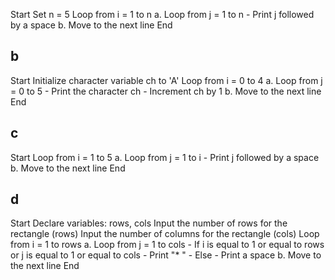 Start
Set n = 5
Loop from i = 1 to n a. Loop from j = 1 to n - Print j followed by a space b. Move to the next line
End
## b
Start
Initialize character variable ch to 'A'
Loop from i = 0 to 4 a. Loop from j = 0 to 5 - Print the character ch - Increment ch by 1 b. Move to the next line
End
## c
Start
Loop from i = 1 to 5 a. Loop from j = 1 to i - Print j followed by a space b. Move to the next line
End
## d
Start
Declare variables: rows, cols
Input the number of rows for the rectangle (rows)
Input the number of columns for the rectangle (cols)
Loop from i = 1 to rows a. Loop from j = 1 to cols - If i is equal to 1 or equal to rows or j is equal to 1 or equal to cols - Print "* " - Else - Print a space b. Move to the next line
End
